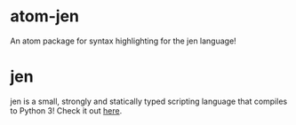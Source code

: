 # atom-jen
An atom package for syntax highlighting for the jen language!


# jen
jen is a small, strongly and statically typed scripting language that compiles to Python 3! Check it out [here](https://github.com/jtorre39/jen).

